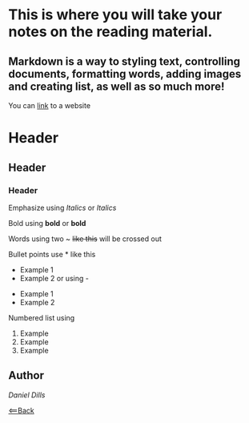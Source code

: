 # This is where you will take your notes on the reading material.

## Markdown is a way to styling text, controlling documents, formatting words, adding images and creating list, as well as so much more!

You can [link](http://google.com) to a website

# Header
## Header
### Header

Emphasize using *Italics*
or
_Italics_

Bold using **bold**
or 
__bold__

Words using two ~ ~~like this~~ will be crossed out

Bullet points use * like this
* Example 1
* Example 2
or using -
- Example 1
- Example 2

Numbered list using
1. Example
1. Example
1. Example



## Author
*Daniel Dills*

[<==Back](README.md)

